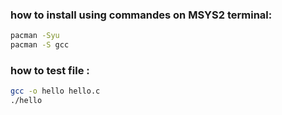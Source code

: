 ### how to install using commandes on MSYS2 terminal: 
```bash
pacman -Syu
pacman -S gcc
```
### how to test file : 
```bash
gcc -o hello hello.c
./hello
```
